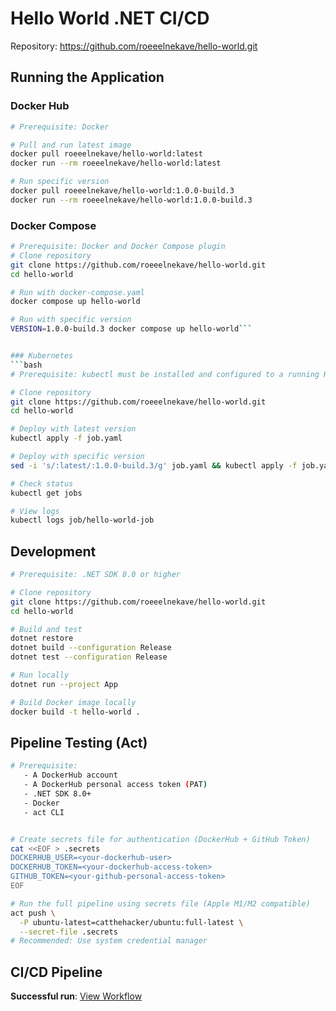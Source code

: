 # Hello World .NET CI/CD
Repository: https://github.com/roeeelnekave/hello-world.git


## Running the Application

### Docker Hub

```bash
# Prerequisite: Docker

# Pull and run latest image
docker pull roeeelnekave/hello-world:latest
docker run --rm roeeelnekave/hello-world:latest

# Run specific version
docker pull roeeelnekave/hello-world:1.0.0-build.3
docker run --rm roeeelnekave/hello-world:1.0.0-build.3
```

### Docker Compose
```bash
# Prerequisite: Docker and Docker Compose plugin
# Clone repository
git clone https://github.com/roeeelnekave/hello-world.git
cd hello-world

# Run with docker-compose.yaml
docker compose up hello-world

# Run with specific version
VERSION=1.0.0-build.3 docker compose up hello-world```


### Kubernetes
```bash
# Prerequisite: kubectl must be installed and configured to a running Kubernetes cluster (e.g., Minikube, EKS)

# Clone repository  
git clone https://github.com/roeeelnekave/hello-world.git
cd hello-world

# Deploy with latest version
kubectl apply -f job.yaml

# Deploy with specific version
sed -i 's/:latest/:1.0.0-build.3/g' job.yaml && kubectl apply -f job.yaml

# Check status
kubectl get jobs

# View logs
kubectl logs job/hello-world-job

```

## Development

```bash
# Prerequisite: .NET SDK 8.0 or higher

# Clone repository
git clone https://github.com/roeeelnekave/hello-world.git
cd hello-world

# Build and test
dotnet restore
dotnet build --configuration Release
dotnet test --configuration Release

# Run locally
dotnet run --project App

# Build Docker image locally
docker build -t hello-world .
```

## Pipeline Testing (Act)

```bash
# Prerequisite: 
   - A DockerHub account
   - A DockerHub personal access token (PAT)
   - .NET SDK 8.0+
   - Docker
   - act CLI


# Create secrets file for authentication (DockerHub + GitHub Token)
cat <<EOF > .secrets
DOCKERHUB_USER=<your-dockerhub-user>
DOCKERHUB_TOKEN=<your-dockerhub-access-token>
GITHUB_TOKEN=<your-github-personal-access-token>
EOF

# Run the full pipeline using secrets file (Apple M1/M2 compatible)
act push \
  -P ubuntu-latest=catthehacker/ubuntu:full-latest \
  --secret-file .secrets
# Recommended: Use system credential manager


```

## CI/CD Pipeline

**Successful run**: [View Workflow](https://github.com/roeeelnekave/hello-world/actions/runs/15873400036)

